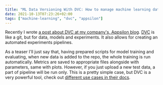 ```yaml
---
title: "ML Data Versioning With DVC: How to manage machine learning data 🗃"
date: 2021-10-13T07:23:26+02:00
tags: ["machine-learning", "dvc", "appsilon"]
---
```


Recently I wrote [a post about DVC at my company's, Appsilon blog](https://appsilon.com/ml-data-versioning-with-dvc/).
[DVC](https://dvc.org/) is like a git, but for data, models and experiments.
It also allows for creating an automated experiments pipelines.

As a teaser I'll just say that, having prepared scripts for model training and evaluating, when new data is added to the repo, the whole training is run automatically.
Metrics are saved to appropriate files alongside with parameters, same with plots.
However, if you just upload a new test data, a part of pipeline will be run only.
This is a pretty simple case, but DVC is a very powerful tool, check out [different use cases in their docs](https://dvc.org/doc/use-cases).
